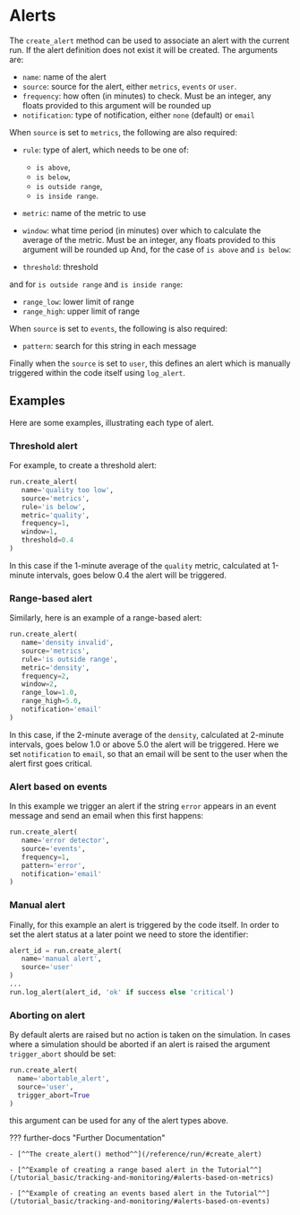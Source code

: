 # Alerts

The `create_alert` method can be used to associate an alert with the current run. If the alert definition does not exist it will
be created. The arguments are:

 * `name`: name of the alert
 * `source`: source for the alert, either `metrics`, `events` or `user`.
 * `frequency`: how often (in minutes) to check. Must be an integer, any floats provided to this argument will be rounded up
 * `notification`: type of notification, either `none` (default) or `email`

When `source` is set to `metrics`, the following are also required:

 - `rule`: type of alert, which needs to be one of:

    * `is above`,
    * `is below`,
    * `is outside range`,
    * `is inside range`.

 - `metric`: name of the metric to use
 - `window`: what time period (in minutes) over which to calculate the average of the metric. Must be an integer, any floats provided to this argument will be rounded up
And, for the case of `is above` and `is below`:

 * `threshold`: threshold

and for `is outside range` and `is inside range`:

 * `range_low`: lower limit of range
 * `range_high`: upper limit of range

When `source` is set to `events`, the following is also required:

* `pattern`: search for this string in each message

Finally when the `source` is set to `user`, this defines an alert which is manually triggered within the code itself using `log_alert`.

## Examples

Here are some examples, illustrating each type of alert.

### Threshold alert

For example, to create a threshold alert:
```python
run.create_alert(
   name='quality too low',
   source='metrics',
   rule='is below',
   metric='quality',
   frequency=1,
   window=1,
   threshold=0.4
)
```
In this case if the 1-minute average of the `quality` metric, calculated at 1-minute intervals, goes below 0.4 the alert will be triggered.

### Range-based alert

Similarly, here is an example of a range-based alert:
``` py
run.create_alert(
   name='density invalid',
   source='metrics',
   rule='is outside range',
   metric='density',
   frequency=2,
   window=2,
   range_low=1.0,
   range_high=5.0,
   notification='email'
)
```
In this case, if the 2-minute average of the `density`, calculated at 2-minute intervals, goes below 1.0 or above 5.0 the alert will be triggered.
Here we set `notification` to `email`, so that an email will be sent to the user when the alert first goes critical.

### Alert based on events

In this example we trigger an alert if the string `error` appears in an event message and send an email when this first happens:
``` py
run.create_alert(
   name='error detector',
   source='events',
   frequency=1,
   pattern='error',
   notification='email'
)
```

### Manual alert

Finally, for this example an alert is triggered by the code itself. In order to set the alert status at a later point we need to store the identifier:

```py
alert_id = run.create_alert(
   name='manual alert',
   source='user'
)
...
run.log_alert(alert_id, 'ok' if success else 'critical')
```

### Aborting on alert

By default alerts are raised but no action is taken on the simulation. In cases where a simulation should be aborted if an alert is raised
the argument `trigger_abort` should be set:

```py
run.create_alert(
  name='abortable_alert',
  source='user',
  trigger_abort=True
)
```

this argument can be used for any of the alert types above.

??? further-docs "Further Documentation"

    - [^^The create_alert() method^^](/reference/run/#create_alert)

    - [^^Example of creating a range based alert in the Tutorial^^](/tutorial_basic/tracking-and-monitoring/#alerts-based-on-metrics)
    
    - [^^Example of creating an events based alert in the Tutorial^^](/tutorial_basic/tracking-and-monitoring/#alerts-based-on-events)
